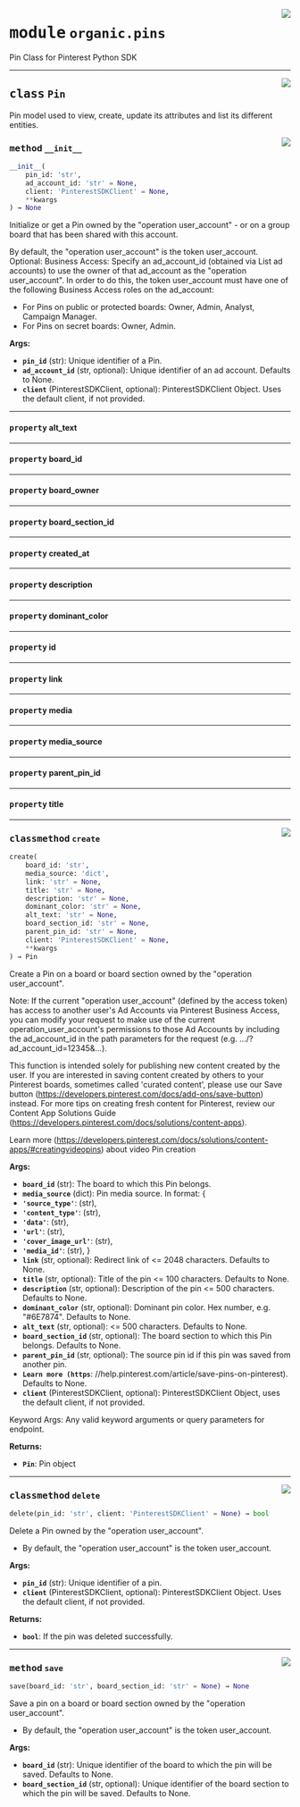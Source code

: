 <!-- markdownlint-disable -->

<a href="https://github.com/pinterest/pinterest-python-sdk/blob/main/pinterest/organic/pins.py#L0"><img align="right" style="float:right;" src="https://img.shields.io/badge/-source-cccccc?style=flat-square"></a>

# <kbd>module</kbd> `organic.pins`
Pin Class for Pinterest Python SDK 



---

<a href="https://github.com/pinterest/pinterest-python-sdk/blob/main/pinterest/organic/pins.py#L14"><img align="right" style="float:right;" src="https://img.shields.io/badge/-source-cccccc?style=flat-square"></a>

## <kbd>class</kbd> `Pin`
Pin model used to view, create, update its attributes and list its different entities. 

<a href="https://github.com/pinterest/pinterest-python-sdk/blob/main/pinterest/organic/pins.py#L18"><img align="right" style="float:right;" src="https://img.shields.io/badge/-source-cccccc?style=flat-square"></a>

### <kbd>method</kbd> `__init__`

```python
__init__(
    pin_id: 'str',
    ad_account_id: 'str' = None,
    client: 'PinterestSDKClient' = None,
    **kwargs
) → None
```

Initialize or get a Pin owned by the "operation user_account" - or on a group board that has been shared with this account. 

By default, the "operation user_account" is the token user_account. Optional: Business Access: Specify an ad_account_id (obtained via List ad accounts) to use the owner of that ad_account as the "operation user_account". In order to do this, the token user_account must have one of the following Business Access roles on the ad_account: 


- For Pins on public or protected boards: Owner, Admin, Analyst, Campaign Manager. 
- For Pins on secret boards: Owner, Admin. 



**Args:**
 
 - <b>`pin_id`</b> (str):  Unique identifier of a Pin. 
 - <b>`ad_account_id`</b> (str, optional):  Unique identifier of an ad account. Defaults to None. 
 - <b>`client`</b> (PinterestSDKClient, optional):  PinterestSDKClient Object. Uses the default client, if not provided. 


---

#### <kbd>property</kbd> alt_text





---

#### <kbd>property</kbd> board_id





---

#### <kbd>property</kbd> board_owner





---

#### <kbd>property</kbd> board_section_id





---

#### <kbd>property</kbd> created_at





---

#### <kbd>property</kbd> description





---

#### <kbd>property</kbd> dominant_color





---

#### <kbd>property</kbd> id





---

#### <kbd>property</kbd> link





---

#### <kbd>property</kbd> media





---

#### <kbd>property</kbd> media_source





---

#### <kbd>property</kbd> parent_pin_id





---

#### <kbd>property</kbd> title







---

<a href="https://github.com/pinterest/pinterest-python-sdk/blob/main/pinterest/organic/pins.py#L140"><img align="right" style="float:right;" src="https://img.shields.io/badge/-source-cccccc?style=flat-square"></a>

### <kbd>classmethod</kbd> `create`

```python
create(
    board_id: 'str',
    media_source: 'dict',
    link: 'str' = None,
    title: 'str' = None,
    description: 'str' = None,
    dominant_color: 'str' = None,
    alt_text: 'str' = None,
    board_section_id: 'str' = None,
    parent_pin_id: 'str' = None,
    client: 'PinterestSDKClient' = None,
    **kwargs
) → Pin
```

Create a Pin on a board or board section owned by the "operation user_account". 

Note: If the current "operation user_account" (defined by the access token) has access to another user's Ad Accounts via Pinterest Business Access, you can modify your request to make use of the current operation_user_account's permissions to those Ad Accounts by including the ad_account_id in the path parameters for the request (e.g. .../?ad_account_id=12345&...). 

This function is intended solely for publishing new content created by the user. If you are interested in saving content created by others to your Pinterest boards, sometimes called 'curated content', please use our Save button (https://developers.pinterest.com/docs/add-ons/save-button) instead. For more tips on creating fresh content for Pinterest, review our Content App Solutions Guide (https://developers.pinterest.com/docs/solutions/content-apps). 

Learn more (https://developers.pinterest.com/docs/solutions/content-apps/#creatingvideopins) about video Pin creation 



**Args:**
 
 - <b>`board_id`</b> (str):  The board to which this Pin belongs. 
 - <b>`media_source`</b> (dict):  Pin media source. In format:  { 
 - <b>`'source_type'`</b>:  (str), 
 - <b>`'content_type'`</b>:  (str), 
 - <b>`'data'`</b>:  (str), 
 - <b>`'url'`</b>:  (str), 
 - <b>`'cover_image_url'`</b>:  (str), 
 - <b>`'media_id'`</b>:  (str), } 
 - <b>`link`</b> (str, optional):  Redirect link of <= 2048 characters. Defaults to None. 
 - <b>`title`</b> (str, optional):  Title of the pin <= 100 characters. Defaults to None. 
 - <b>`description`</b> (str, optional):  Description of the pin <= 500 characters. Defaults to None. 
 - <b>`dominant_color`</b> (str, optional):  Dominant pin color. Hex number, e.g. "#6E7874". Defaults to None. 
 - <b>`alt_text`</b> (str, optional):  <= 500 characters. Defaults to None. 
 - <b>`board_section_id`</b> (str, optional):  The board section to which this Pin belongs. Defaults to None. 
 - <b>`parent_pin_id`</b> (str, optional):  The source pin id if this pin was saved from another pin. 
 - <b>`Learn more (https`</b>: //help.pinterest.com/article/save-pins-on-pinterest). Defaults to None. 
 - <b>`client`</b> (PinterestSDKClient, optional):  PinterestSDKClient Object, uses the default client, if not provided. 

Keyword Args: Any valid keyword arguments or query parameters for endpoint. 



**Returns:**
 
 - <b>`Pin`</b>:  Pin object 

---

<a href="https://github.com/pinterest/pinterest-python-sdk/blob/main/pinterest/organic/pins.py#L222"><img align="right" style="float:right;" src="https://img.shields.io/badge/-source-cccccc?style=flat-square"></a>

### <kbd>classmethod</kbd> `delete`

```python
delete(pin_id: 'str', client: 'PinterestSDKClient' = None) → bool
```

Delete a Pin owned by the "operation user_account". 


- By default, the "operation user_account" is the token user_account. 



**Args:**
 
 - <b>`pin_id`</b> (str):  Unique identifier of a pin. 
 - <b>`client`</b> (PinterestSDKClient, optional):  PinterestSDKClient Object. Uses the default client, if not provided. 



**Returns:**
 
 - <b>`bool`</b>:  If the pin was deleted successfully. 

---

<a href="https://github.com/pinterest/pinterest-python-sdk/blob/main/pinterest/organic/pins.py#L250"><img align="right" style="float:right;" src="https://img.shields.io/badge/-source-cccccc?style=flat-square"></a>

### <kbd>method</kbd> `save`

```python
save(board_id: 'str', board_section_id: 'str' = None) → None
```

Save a pin on a board or board section owned by the "operation user_account". 


- By default, the "operation user_account" is the token user_account. 



**Args:**
 
 - <b>`board_id`</b> (str):  Unique identifier of the board to which the pin will be saved. Defaults to None. 
 - <b>`board_section_id`</b> (str, optional):  Unique identifier of the board section to which the pin will be saved.  Defaults to None. 



